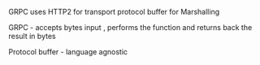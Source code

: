 GRPC uses 
HTTP2 for transport
protocol buffer for Marshalling


GRPC - accepts bytes input , performs the function and returns back the result in bytes

Protocol buffer - language agnostic 
